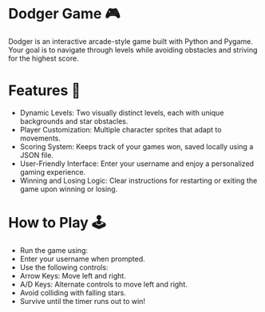 # Dodger Game 🎮
Dodger is an interactive arcade-style game built with Python and Pygame. Your goal is to navigate through levels while avoiding obstacles and striving for the highest score.

# Features 🚀
- Dynamic Levels: Two visually distinct levels, each with unique backgrounds and star obstacles.
- Player Customization: Multiple character sprites that adapt to movements.
- Scoring System: Keeps track of your games won, saved locally using a JSON file.
- User-Friendly Interface: Enter your username and enjoy a personalized gaming experience.
- Winning and Losing Logic: Clear instructions for restarting or exiting the game upon winning or losing.


# How to Play 🕹️
- Run the game using:
- Enter your username when prompted.
- Use the following controls:
- Arrow Keys: Move left and right.
- A/D Keys: Alternate controls to move left and right.
- Avoid colliding with falling stars.
- Survive until the timer runs out to win!

